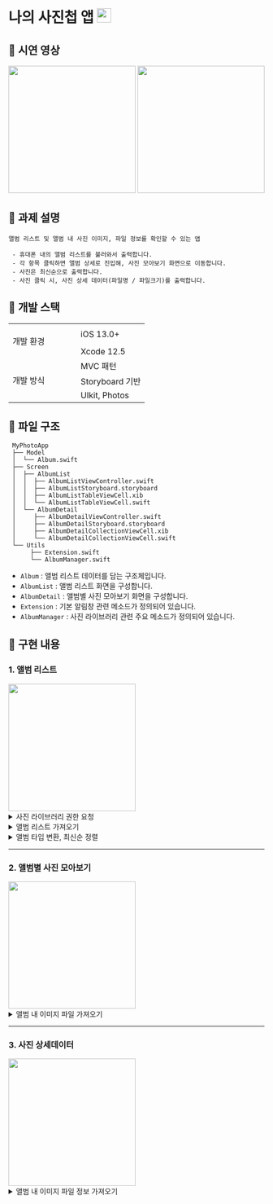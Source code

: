 # 나의 사진첩 앱 <img width=28px src=https://user-images.githubusercontent.com/77331348/152672188-99afe52b-d728-4909-ac5a-a7f8cb13f340.png>

## 📌 시연 영상

<img width="250" src="./시연 영상/미리보기1.gif"> <img width="250" src="./시연 영상/미리보기2.gif">

## 📌 과제 설명

 `앨범 리스트 및 앨범 내 사진 이미지, 파일 정보를 확인할 수 있는 앱`
```
 - 휴대폰 내의 앨범 리스트를 불러와서 출력합니다.
 - 각 항목 클릭하면 앨범 상세로 진입해, 사진 모아보기 화면으로 이동합니다.
 - 사진은 최신순으로 출력합니다.
 - 사진 클릭 시, 사진 상세 데이터(파일명 / 파일크기)를 출력합니다.
```

## 📌 개발 스택

<table>
<tbody>
<tr style="height: 43px;">
<td style="width: 50%; height: 61px;" rowspan="2">개발 환경</td>
<td style="width: 50%; height: 43px;">iOS 13.0+</td>
</tr>
<tr style="height: 18px;">
<td style="width: 50%; height: 18px;">Xcode 12.5</td>
</tr>
<tr style="height: 18px;">
<td style="width: 50%; height: 54px;" rowspan="3">개발 방식</td>
<td style="width: 50%; height: 18px;">MVC&nbsp;패턴</td>
</tr>
<tr style="height: 18px;">
<td style="width: 50%; height: 18px;">Storyboard&nbsp;기반</td>
</tr>
<tr style="height: 18px;">
<td style="width: 50%; height: 18px;">UIkit,&nbsp;Photos</td>
</tr>
</tbody>
</table>

## 📌 파일 구조
```
 MyPhotoApp
 ├── Model
 │  └── Album.swift
 ├── Screen
 │  ├── AlbumList
 │  │  ├── AlbumListViewController.swift
 │  │  ├── AlbumListStoryboard.storyboard
 │  │  ├── AlbumListTableViewCell.xib
 │  │  └── AlbumListTableViewCell.swift
 │  └── AlbumDetail
 │     ├── AlbumDetailViewController.swift
 │     ├── AlbumDetailStoryboard.storyboard
 │     ├── AlbumDetailCollectionViewCell.xib
 │     └── AlbumDetailCollectionViewCell.swift
 └── Utils
      ├── Extension.swift
      └── AlbumManager.swift

```
* `Album` : 앨범 리스트 데이터를 담는 구조체입니다.
* `AlbumList` : 앨범 리스트 화면을 구성합니다.
* `AlbumDetail` : 앨범별 사진 모아보기 화면을 구성합니다.
* `Extension` : 기본 알림창 관련 메소드가 정의되어 있습니다.
* `AlbumManager` : 사진 라이브러리 관련 주요 메소드가 정의되어 있습니다.

## 📌 구현 내용
### 1. 앨범 리스트
<img width="250" src="https://user-images.githubusercontent.com/77331348/152673882-894e9b4a-452a-4756-af2a-2deaf2031217.png">
<details markdown="1">
<summary>사진 라이브러리 권한 요청</summary>

```swift
    /**
     `requestPhotoPermission`: 사진 라이브러리 권한 요청 함수
            - 권한 요청이 허용된 경우(success)에만 앨범 리스트를 가져옴
     */
    func requestPhotoPermission(completion: @escaping(PhotoAccess) -> Void) {
        
        let photoAuthorizationStatusStatus = PHPhotoLibrary.authorizationStatus()
        
        switch photoAuthorizationStatusStatus {
        
            case .authorized: // 권한 승인
                completion(.success)
                
            case .denied: // 권한 거부
                completion(.fail)
                
            case .notDetermined: // 권한 승인 미실시
                PHPhotoLibrary.requestAuthorization() { []
                    (status) in
                    switch status {
                        case .authorized:
                            completion(.success) // 권한 승인
                        case .denied:
                            completion(.fail) // 권한 거부
                            return
                        default:
                            return
                    }
                }
                
            case .restricted:
                completion(.fail) // 권한을 부여 X
                
            default:
                return
            }
    }
```

</details>
<details markdown="1">
<summary>앨범 리스트 가져오기</summary>

```swift
    /**
     `getAlbumList`: 앨범 리스트를 가져오는 함수
        1. 최근 항목
        2. 사용자 지정 앨범
        3. 즐겨찾는 항목
     */
    func getAlbumList() -> [Album] {

        var albumList = [Album]()
        
        // 최근 항목
        let recentAlbum = PHAssetCollection.fetchAssetCollections(with: .smartAlbum, subtype: .smartAlbumUserLibrary, options: .none)
        
        // 사용자 지정 앨범
        let userAlbum = PHAssetCollection.fetchAssetCollections(with: .album, subtype: .any, options: .none)
        
        // 즐겨찾는 항목
        let favoriteAlbum = PHAssetCollection.fetchAssetCollections(with: .smartAlbum, subtype: .smartAlbumFavorites, options: .none)
        
        // 타입 변환 후 앨범 리스트에 추가
        changeAlbumType(list: recentAlbum){ album in
            albumList.append(album)
        }
        changeAlbumType(list: userAlbum){ album in
            albumList.append(album)
        }
        changeAlbumType(list: favoriteAlbum){ album in
            albumList.append(album)
        }

        return albumList
    }
```

</details>
<details markdown="1">
<summary>앨범 타입 변환, 최신순 정렬</summary>

```swift
    /**
     `changeAlbumType`: 타입을 PHAssetCollection 배열에서 Album으로 바꿔주는 함수
        - 최신순으로 assets 정렬 포함
     */
    func changeAlbumType(list: PHFetchResult<PHAssetCollection>, completion: @escaping(Album) -> Void){
        list.enumerateObjects { (collection, _, _) in
            // 최신순 정렬
            let albumOptions = PHFetchOptions()
            albumOptions.sortDescriptors = [NSSortDescriptor(key: "creationDate", ascending: false)]
            
            let assets = PHAsset.fetchAssets(in: collection, options: albumOptions)
            let album = Album(thumbnailImage: assets.firstObject, albumTitle: collection.localizedTitle, albumCount: assets.count, albumAssets: assets)
            
            completion(album)
        }
    }
```

</details>
<hr>

### 2. 앨범별 사진 모아보기
<img width="250" src="https://user-images.githubusercontent.com/77331348/152673964-deca87f8-36c9-48fc-8ca4-23224aa62cec.png">

<details markdown="1">
<summary>앨범 내 이미지 파일 가져오기</summary>

```swift
    /**
     `getAlbumImage`: 앨범 내 이미지 파일을 가져오는 함수
     */
    func getAlbumImage(asset: PHAsset, completion: @escaping(UIImage) -> Void){
        let option = PHImageRequestOptions()
        PHImageManager.default().requestImage(for: asset, targetSize: CGSize(width: 70, height: 70), contentMode: .default, options: option, resultHandler: {(result, info) in

            completion(result!)
        })
    }
```

</details>
<hr>

### 3. 사진 상세데이터
<img width="250" src="https://user-images.githubusercontent.com/77331348/152673983-7f7074c5-f447-4313-be36-3dcdae28bfcf.png">

<details markdown="1">
<summary>앨범 내 이미지 파일 정보 가져오기</summary>

```swift
    /**
     `getImageFileInfo`: 앨범 내 이미지 파일 정보를 가져오는 함수
         1. 파일 이름
         2. 파일 크기(MB 변환)
     */
    func getImageFileInfo(asset: PHAsset, completion: @escaping(String) -> Void){
        let resources = PHAssetResource.assetResources(for: asset)
        
        if let resource = resources.first {
            // 파일 이름 가져오기
            let fileName = resource.originalFilename
            
            // 파일 크기 가져오기
            let unsignedInt64 = resource.value(forKey: "fileSize") as? CLong
            
            // 파일 크기 MB 변환
            let sizeOnDisk = Int64(bitPattern: UInt64(unsignedInt64!))
            let fileSize = String(format: "%.2f", Double(sizeOnDisk) / (1024.0 * 1024.0))+" MB"
            
            // 파일 정보 알림창 출력
            let message = "파일명 : \(fileName) \n파일 크기 : \(fileSize)"
            completion(message)
        }
    }
```

</details>
